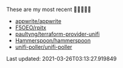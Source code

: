 These are my most recent 🌟🌟🌟🌟🌟

* [appwrite/appwrite](https://github.com/appwrite/appwrite)
* [F5OEO/rpitx](https://github.com/F5OEO/rpitx)
* [paultyng/terraform-provider-unifi](https://github.com/paultyng/terraform-provider-unifi)
* [Hammerspoon/hammerspoon](https://github.com/Hammerspoon/hammerspoon)
* [unifi-poller/unifi-poller](https://github.com/unifi-poller/unifi-poller)

Last updated: 2021-03-26T03:13:27.919849
